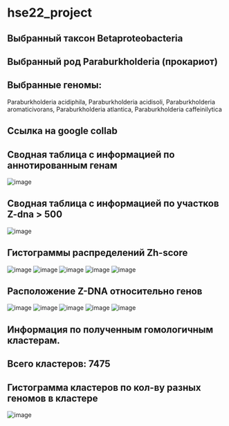 # hse22_project
## Выбранный таксон Betaproteobacteria
## Выбранный род Paraburkholderia (прокариот)
## Выбранные геномы:
Paraburkholderia acidiphila,
Paraburkholderia acidisoli,
Paraburkholderia aromaticivorans,
Paraburkholderia atlantica,
Paraburkholderia caffeinilytica
## Ссылка на google collab 
## Сводная таблица с информацией по аннотированным генам
![image](https://user-images.githubusercontent.com/77612712/173229744-fc283ba7-3491-4a7c-a2eb-b0dd010a7c53.png)
## Сводная таблица с информацией по участков Z-dna > 500
![image](https://user-images.githubusercontent.com/77612712/173229785-ac919f87-7a05-4766-a4c9-967575d80b98.png)
## Гистограммы распределений Zh-score
![image](https://user-images.githubusercontent.com/77612712/173229827-26956b0d-1ca1-4bbb-83ec-baefd826907a.png)
![image](https://user-images.githubusercontent.com/77612712/173229832-f816faed-73f6-49e6-b072-70c881cfeacb.png)
![image](https://user-images.githubusercontent.com/77612712/173229837-3b2da31f-4d4c-47ca-b636-d5c5e53e6d64.png)
![image](https://user-images.githubusercontent.com/77612712/173229842-92c23912-391e-4377-9ed8-4e1af359ba47.png)
![image](https://user-images.githubusercontent.com/77612712/173229843-e45191e3-0940-49fd-ac71-628efbcc134c.png)
## Расположение Z-DNA относительно генов
![image](https://user-images.githubusercontent.com/77612712/173229863-ab790dd1-d6a0-4989-9280-4f63f65a9d8e.png)
![image](https://user-images.githubusercontent.com/77612712/173229869-411cc1e1-8550-45cc-877c-7484957edf0d.png)
![image](https://user-images.githubusercontent.com/77612712/173229872-17499a4c-941f-4a92-a192-3981c4855555.png)
![image](https://user-images.githubusercontent.com/77612712/173229874-fd7c9728-c2d1-4086-a776-daceccd01d38.png)
![image](https://user-images.githubusercontent.com/77612712/173229875-0f2f8bfc-daae-4386-8c1d-bed940dc4d73.png)
## Информация по полученным гомологичным кластерам. 
## Всего кластеров: 7475
## Гистограмма кластеров по кол-ву разных геномов в кластере
![image](https://user-images.githubusercontent.com/77612712/173240673-9ed41f5b-c369-4732-8ffd-95a80bef4cb3.png)
